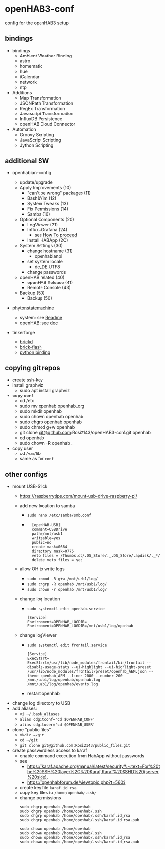# openHAB3-conf
config for the openHAB3 setup

## bindings
* bindings
  * Ambient Weather Binding
  * astro
  * homematic
  * hue
  * iCalendar
  * network
  * ntp
* Additions
  * Map Transformation
  * JSONPath Transformation
  * RegEx Transformation
  * Javascript Transformation
  * InfluxDB Persistence
  * openHAB Cloud Connector
* Automation
  * Groovy Scripting
  * JavaScript Scripting
  * Jython Scripting

## additional SW
* openhabian-config
  * update/upgrade
  * Apply Improvements (10)
    * "can't be wrong" packages (11)
    * Bash&Vim (12)
    * System Tweaks (13)
    * Fix Permissions (14)
    * Samba (16)
  * Optional Components (20)
    * LogViewer (21)
    * Influx+Grafana (24)
      * see [How To proceed](https://community.openhab.org/t/13761/1)
    * Install HABApp (2C)
  * System Settings (30)
    * change hostname (31)
      * openhabianpi
    * set system locale
      * de_DE.UTF8
    * change passwords
  * openHAB related (40)
    * openHAB Release (41)
    * Remote Console (43)
  * Backup (50)
    * Backup (50)

* [phytonstatemachine](https://github.com/Rosi2143/python-statemachine)
  * system: see [Readme](.\habapp\README.md)
  * openHAB: see [doc](https://github.com/Rosi2143/openHAB3-conf/tree/master/automation/lib/python/personal)
* tinkerforge
  * [brickd](https://www.tinkerforge.com/de/doc/Software/Brickd_Install_Linux.html#brickd-install-linux)
  * [brick-flash](https://www.tinkerforge.com/de/doc/Software/Brickd_Install_Linux.html#brickd-install-linux)
  * [python binding](https://www.tinkerforge.com/de/doc/Software/API_Bindings_Python.html#api-bindings-python)

## copying git repos
* create ssh-key
* install graphviz
  * sudo apt install graphviz
* copy conf
  * cd /etc
  * sudo mv openhab openhab_org
  * sudo mkdir openhab
  * sudo chown openhab openhab
  * sudo chgrp openhab openhab
  * sudo chmod g+w openhab
  * git clone git@github.com:Rosi2143/openHAB3-conf.git openhab
  * cd openhab
  * sudo chown -R openhab .
* copy user
  * cd /var/lib
  * same as for `conf`

## other configs
* mount USB-Stick
  * https://raspberrytips.com/mount-usb-drive-raspberry-pi/
  * add new location to samba
    * `sudo nano /etc/samba/smb.conf`
    *
        ```
          [openHAB-USB]
          comment=USBDrive
          path=/mnt/usb1
          writeable=yes
          public=no
          create mask=0664
          directory mask=0775
          veto files = /Thumbs.db/.DS_Store/._.DS_Store/.apdisk/._*/
          delete veto files = yes
        ```

  * allow OH to write logs
    * `sudo chmod -R g+w /mnt/usb1/log/`
    * `sudo chgrp -R openhab /mnt/usb1/log/`
    * `sudo chown -r openhab /mnt/usb1/log/`
  * change log location
    * `sudo systemctl edit openhab.service`
        ```
        [Service]
        Environment=OPENHAB_LOGDIR=
        Environment=OPENHAB_LOGDIR=/mnt/usb1/log/openhab
        ```
  * change logViewer
    * `sudo systemctl edit frontail.service`
        ```
        [Service]
        ExecStart=
        ExecStart=/usr/lib/node_modules/frontail/bin/frontail --disable-usage-stats --ui-highlight --ui-highlight-preset /usr/lib/node_modules/frontail/preset/openhab_AEM.json --theme openhab_AEM --lines 2000 --number 200 /mnt/usb1/log/openhab/openhab.log /mnt/usb1/log/openhab/events.log

        ```

    * restart openhab
* change log directory to USB
* add aliases:
  * `vi ~/.bash_aliases`
  * `alias cdgitconf='cd $OPENHAB_CONF'`
  * `alias cdgituser='cd $OPENHAB_USER'`
* clone "public files"
  * `mkdir ~/git`
  * `cd ~/git`
  * `git clone git@github.com:Rosi2143/public_files.git`
* create passwordless access to karaf
  * enable command execution from HabApp without passwords
  * see
    * https://karaf.apache.org/manual/latest/security#:~:text=For%20the%20SSH%20layer%2C%20Karaf,Karaf%20SSHD%20(server%20side).
    * https://openhabforum.de/viewtopic.php?t=5609
  * create key file `karaf.id_rsa`
  * copy key files to `/home/openhab/.ssh/`
  * change permissions
    ```
    sudo chgrp openhab /home/openhab
    sudo chgrp openhab /home/openhab/.ssh
    sudo chgrp openhab /home/openhab/.ssh/karaf.id_rsa
    sudo chgrp openhab /home/openhab/.ssh/karaf.id_rsa.pub

    sudo chown openhab /home/openhab
    sudo chown openhab /home/openhab/.ssh
    sudo chown openhab /home/openhab/.ssh/karaf.id_rsa
    sudo chown openhab /home/openhab/.ssh/karaf.id_rsa.pub
    ```
